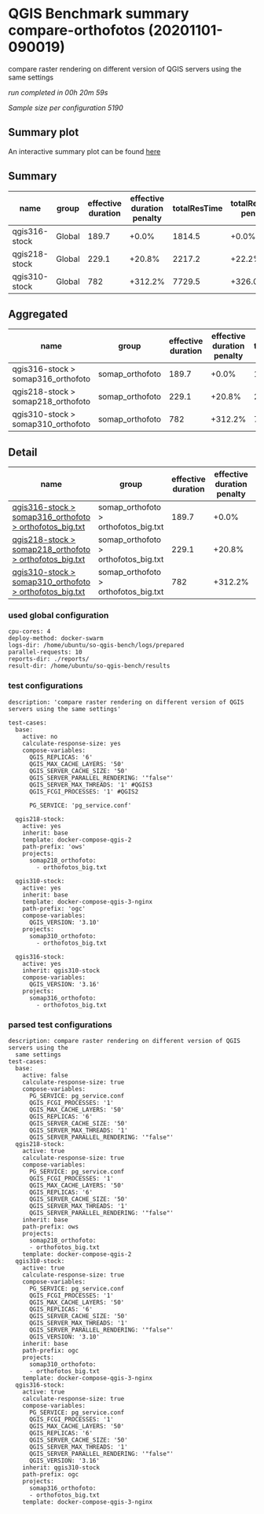 # QGIS Benchmark summary compare-orthofotos (20201101-090019)


compare raster rendering on different version of QGIS servers using the same settings

_run completed in 00h 20m 59s_

_Sample size per configuration 5190_
## Summary plot
An interactive summary plot can be found [here](report_compare-orthofotos_20201101-090019_plot.html)

## Summary
| name          | group   |   effective duration | effective duration penalty   |   totalResTime | totalResTime penalty   |   medianResTime | medianResTime penalty   |   minResTime |   maxResTime |   sampleCount |   errorCount |   memMaxMB |   memAvgMB |   memMinMB |   cpuMax% |   cpuAvg% |   cpuMin% |   errorPct |
|---------------|---------|----------------------|------------------------------|----------------|------------------------|-----------------|-------------------------|--------------|--------------|---------------|--------------|------------|------------|------------|-----------|-----------|-----------|------------|
| qgis316-stock | Global  |                189.7 | +0.0%                        |         1814.5 | +0.0%                  |           287   | +0.0%                   |            5 |         7425 |          5190 |            0 |    13858.5 |    12003.6 |     4846.1 |      87.2 |      75.4 |      37   |          0 |
| qgis218-stock | Global  |                229.1 | +20.8%                       |         2217.2 | +22.2%                 |           344   | +19.9%                  |            2 |         8040 |          5190 |            0 |    10184.3 |     9296.3 |     4946.7 |      99.9 |      99.3 |      49.4 |          0 |
| qgis310-stock | Global  |                782   | +312.2%                      |         7729.5 | +326.0%                |           948.5 | +230.5%                 |            5 |        11206 |          5190 |            0 |    21359.7 |    19044.6 |     4939.7 |      99   |      74.7 |      34.7 |          0 |

## Aggregated
| name                               | group           |   effective duration | effective duration penalty   |   totalResTime | totalResTime penalty   |   medianResTime | medianResTime penalty   |   minResTime |   maxResTime |   sampleCount |   errorCount |   memMaxMB |   memAvgMB |   memMinMB |   cpuMax% |   cpuAvg% |   cpuMin% |   errorPct |
|------------------------------------|-----------------|----------------------|------------------------------|----------------|------------------------|-----------------|-------------------------|--------------|--------------|---------------|--------------|------------|------------|------------|-----------|-----------|-----------|------------|
| qgis316-stock > somap316_orthofoto | somap_orthofoto |                189.7 | +0.0%                        |         1814.5 | +0.0%                  |           287   | +0.0%                   |            5 |         7425 |          5190 |            0 |    13858.5 |    12003.6 |     4846.1 |      87.2 |      75.4 |      37   |          0 |
| qgis218-stock > somap218_orthofoto | somap_orthofoto |                229.1 | +20.8%                       |         2217.2 | +22.2%                 |           344   | +19.9%                  |            2 |         8040 |          5190 |            0 |    10184.3 |     9296.3 |     4946.7 |      99.9 |      99.3 |      49.4 |          0 |
| qgis310-stock > somap310_orthofoto | somap_orthofoto |                782   | +312.2%                      |         7729.5 | +326.0%                |           948.5 | +230.5%                 |            5 |        11206 |          5190 |            0 |    21359.7 |    19044.6 |     4939.7 |      99   |      74.7 |      34.7 |          0 |

## Detail
| name                                                                                                                                                                                      | group                                |   effective duration | effective duration penalty   |   totalResTime | totalResTime penalty   |   medianResTime | medianResTime penalty   |   sampleCount |   errorCount |   errorPct |   meanResTime |   minResTime |   maxResTime |   pct1ResTime |   pct2ResTime |   pct3ResTime |   throughput |   receivedKBytesPerSec |   sentKBytesPerSec |   responseSizeMB |   memMaxMB |   memAvgMB |   memMinMB |   cpuMax% |   cpuAvg% |   cpuMin% |
|-------------------------------------------------------------------------------------------------------------------------------------------------------------------------------------------|--------------------------------------|----------------------|------------------------------|----------------|------------------------|-----------------|-------------------------|---------------|--------------|------------|---------------|--------------|--------------|---------------|---------------|---------------|--------------|------------------------|--------------------|------------------|------------|------------|------------|-----------|-----------|-----------|
| [qgis316-stock > somap316_orthofoto > orthofotos_big.txt](../results/details/compare-orthofotos/20201101-090019/qgis316-stock/somap316_orthofoto/orthofotos_big.txt/dashboard/index.html) | somap_orthofoto > orthofotos_big.txt |                189.7 | +0.0%                        |         1814.5 | +0.0%                  |           287   | +0.0%                   |          5190 |            0 |          0 |       349.609 |            5 |         7425 |         646.9 |        824.45 |       1332.63 |     28.3585  |               11508    |           11.2516  |           2056.8 |    13858.5 |    12003.6 |     4846.1 |      87.2 |      75.4 |      37   |
| [qgis218-stock > somap218_orthofoto > orthofotos_big.txt](../results/details/compare-orthofotos/20201101-090019/qgis218-stock/somap218_orthofoto/orthofotos_big.txt/dashboard/index.html) | somap_orthofoto > orthofotos_big.txt |                229.1 | +20.8%                       |         2217.2 | +22.2%                 |           344   | +19.9%                  |          5190 |            0 |          0 |       427.212 |            2 |         8040 |         665.9 |        953.9  |       2063.72 |     23.2729  |                9452.91 |            9.23386 |           2058.6 |    10184.3 |     9296.3 |     4946.7 |      99.9 |      99.3 |      49.4 |
| [qgis310-stock > somap310_orthofoto > orthofotos_big.txt](../results/details/compare-orthofotos/20201101-090019/qgis310-stock/somap310_orthofoto/orthofotos_big.txt/dashboard/index.html) | somap_orthofoto > orthofotos_big.txt |                782   | +312.2%                      |         7729.5 | +326.0%                |           948.5 | +230.5%                 |          5190 |            0 |          0 |      1489.31  |            5 |        11206 |        3543   |       4245    |       6571.41 |      6.69164 |                2637.58 |            2.655   |           1997.7 |    21359.7 |    19044.6 |     4939.7 |      99   |      74.7 |      34.7 |

### used global configuration

```
cpu-cores: 4
deploy-method: docker-swarm
logs-dir: /home/ubuntu/so-qgis-bench/logs/prepared
parallel-requests: 10
reports-dir: ./reports/
result-dir: /home/ubuntu/so-qgis-bench/results

```
### test configurations

```
description: 'compare raster rendering on different version of QGIS servers using the same settings'

test-cases:
  base:
    active: no
    calculate-response-size: yes
    compose-variables:
      QGIS_REPLICAS: '6'
      QGIS_MAX_CACHE_LAYERS: '50'
      QGIS_SERVER_CACHE_SIZE: '50'
      QGIS_SERVER_PARALLEL_RENDERING: '"false"'
      QGIS_SERVER_MAX_THREADS: '1' #QGIS3
      QGIS_FCGI_PROCESSES: '1' #QGIS2

      PG_SERVICE: 'pg_service.conf'

  qgis218-stock:
    active: yes
    inherit: base
    template: docker-compose-qgis-2
    path-prefix: 'ows'
    projects:
      somap218_orthofoto:
        - orthofotos_big.txt

  qgis310-stock:
    active: yes
    inherit: base
    template: docker-compose-qgis-3-nginx
    path-prefix: 'ogc'
    compose-variables:
      QGIS_VERSION: '3.10'
    projects:
      somap310_orthofoto:
        - orthofotos_big.txt

  qgis316-stock:
    active: yes
    inherit: qgis310-stock
    compose-variables:
      QGIS_VERSION: '3.16'
    projects:
      somap316_orthofoto:
        - orthofotos_big.txt

```
### parsed test configurations

```
description: compare raster rendering on different version of QGIS servers using the
  same settings
test-cases:
  base:
    active: false
    calculate-response-size: true
    compose-variables:
      PG_SERVICE: pg_service.conf
      QGIS_FCGI_PROCESSES: '1'
      QGIS_MAX_CACHE_LAYERS: '50'
      QGIS_REPLICAS: '6'
      QGIS_SERVER_CACHE_SIZE: '50'
      QGIS_SERVER_MAX_THREADS: '1'
      QGIS_SERVER_PARALLEL_RENDERING: '"false"'
  qgis218-stock:
    active: true
    calculate-response-size: true
    compose-variables:
      PG_SERVICE: pg_service.conf
      QGIS_FCGI_PROCESSES: '1'
      QGIS_MAX_CACHE_LAYERS: '50'
      QGIS_REPLICAS: '6'
      QGIS_SERVER_CACHE_SIZE: '50'
      QGIS_SERVER_MAX_THREADS: '1'
      QGIS_SERVER_PARALLEL_RENDERING: '"false"'
    inherit: base
    path-prefix: ows
    projects:
      somap218_orthofoto:
      - orthofotos_big.txt
    template: docker-compose-qgis-2
  qgis310-stock:
    active: true
    calculate-response-size: true
    compose-variables:
      PG_SERVICE: pg_service.conf
      QGIS_FCGI_PROCESSES: '1'
      QGIS_MAX_CACHE_LAYERS: '50'
      QGIS_REPLICAS: '6'
      QGIS_SERVER_CACHE_SIZE: '50'
      QGIS_SERVER_MAX_THREADS: '1'
      QGIS_SERVER_PARALLEL_RENDERING: '"false"'
      QGIS_VERSION: '3.10'
    inherit: base
    path-prefix: ogc
    projects:
      somap310_orthofoto:
      - orthofotos_big.txt
    template: docker-compose-qgis-3-nginx
  qgis316-stock:
    active: true
    calculate-response-size: true
    compose-variables:
      PG_SERVICE: pg_service.conf
      QGIS_FCGI_PROCESSES: '1'
      QGIS_MAX_CACHE_LAYERS: '50'
      QGIS_REPLICAS: '6'
      QGIS_SERVER_CACHE_SIZE: '50'
      QGIS_SERVER_MAX_THREADS: '1'
      QGIS_SERVER_PARALLEL_RENDERING: '"false"'
      QGIS_VERSION: '3.16'
    inherit: qgis310-stock
    path-prefix: ogc
    projects:
      somap316_orthofoto:
      - orthofotos_big.txt
    template: docker-compose-qgis-3-nginx

```